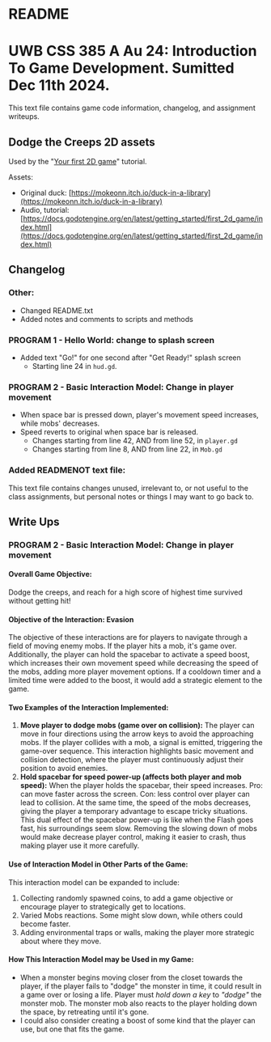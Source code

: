 # README
# UWB CSS 385 A Au 24: Introduction To Game Development. Sumitted Dec 11th 2024.

This text file contains game code information, changelog, and assignment writeups.

## Dodge the Creeps 2D assets
Used by the "[Your first 2D game](https://docs.godotengine.org/en/latest/getting_started/first_2d_game/index.html)" tutorial.

Assets:
- Original duck: [https://mokeonn.itch.io/duck-in-a-library](https://mokeonn.itch.io/duck-in-a-library)
- Audio, tutorial: [https://docs.godotengine.org/en/latest/getting_started/first_2d_game/index.html](https://docs.godotengine.org/en/latest/getting_started/first_2d_game/index.html)

## Changelog

### Other:
- Changed README.txt
- Added notes and comments to scripts and methods

### PROGRAM 1 - Hello World: change to splash screen
- Added text "Go!" for one second after "Get Ready!" splash screen
  - Starting line 24 in `hud.gd`.

### PROGRAM 2 - Basic Interaction Model: Change in player movement
- When space bar is pressed down, player's movement speed increases, while mobs' decreases.
- Speed reverts to original when space bar is released.
  - Changes starting from line 42, AND from line 52, in `player.gd`
  - Changes starting from line 8, AND from line 22, in `Mob.gd`

### Added READMENOT text file:
This text file contains changes unused, irrelevant to, or not useful to the class assignments, but personal notes or things I may want to go back to.

## Write Ups

### PROGRAM 2 - Basic Interaction Model: Change in player movement

#### Overall Game Objective:
Dodge the creeps, and reach for a high score of highest time survived without getting hit!

#### Objective of the Interaction: Evasion
The objective of these interactions are for players to navigate through a field of moving enemy mobs. If the player hits a mob, it's game over. Additionally, the player can hold the spacebar to activate a speed boost, which increases their own movement speed while decreasing the speed of the mobs, adding more player movement options. If a cooldown timer and a limited time were added to the boost, it would add a strategic element to the game.

#### Two Examples of the Interaction Implemented:
1. **Move player to dodge mobs (game over on collision):**
   The player can move in four directions using the arrow keys to avoid the approaching mobs. If the player collides with a mob, a signal is emitted, triggering the game-over sequence. This interaction highlights basic movement and collision detection, where the player must continuously adjust their position to avoid enemies.
2. **Hold spacebar for speed power-up (affects both player and mob speed):**
   When the player holds the spacebar, their speed increases. Pro: can move faster across the screen. Con: less control over player can lead to collision. At the same time, the speed of the mobs decreases, giving the player a temporary advantage to escape tricky situations. This dual effect of the spacebar power-up is like when the Flash goes fast, his surroundings seem slow. Removing the slowing down of mobs would make decrease player control, making it easier to crash, thus making player use it more carefully.

#### Use of Interaction Model in Other Parts of the Game:
This interaction model can be expanded to include:
1. Collecting randomly spawned coins, to add a game objective or encourage player to strategically get to locations.
2. Varied Mobs reactions. Some might slow down, while others could become faster.
3. Adding environmental traps or walls, making the player more strategic about where they move.

#### How This Interaction Model may be Used in my Game:
- When a monster begins moving closer from the closet towards the player, if the player fails to "dodge" the monster in time, it could result in a game over or losing a life. Player must *hold down a key* to *"dodge"* the monster mob. The monster mob also reacts to the player holding down the space, by retreating until it's gone.
- I could also consider creating a boost of some kind that the player can use, but one that fits the game.
